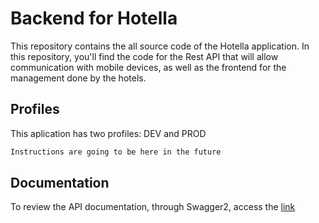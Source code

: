 # Backend for Hotella

This repository contains the all source code of the Hotella application.
In this repository, you'll find the code for the Rest API that will allow communication with mobile devices, as well as the frontend for the management done by the hotels.


## Profiles

This aplication has two profiles: DEV and PROD

```bash
Instructions are going to be here in the future
```

## Documentation
To review the API documentation, through Swagger2, access the [link](https://basepath.com/swagger-ui.html/)